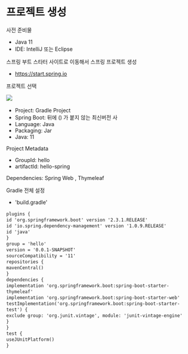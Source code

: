 # 프로젝트 생성

사전 준비물

* Java 11
* IDE: IntelliJ 또는 Eclipse

스프링 부트 스타터 사이트로 이동해서 스프링 프로젝트 생성

* https://start.spring.io

프로젝트 선택

![](<../.gitbook/assets/스크린샷 2022-05-08 오후 10.23.23.png>)

* Project: Gradle Project
* Spring Boot: 뒤에 () 가 붙지 않는 최신버전 사
* Language: Java
* Packaging: Jar
* Java: 11

Project Metadata

* GroupId: hello
* artifactId: hello-spring

Dependencies: Spring Web , Thymeleaf

Gradle 전체 설정

* 'build.gradle'

```
plugins {
id 'org.springframework.boot' version '2.3.1.RELEASE'
id 'io.spring.dependency-management' version '1.0.9.RELEASE'
id 'java'
}
group = 'hello'
version = '0.0.1-SNAPSHOT'
sourceCompatibility = '11'
repositories {
mavenCentral()
}
dependencies {
implementation 'org.springframework.boot:spring-boot-starter-thymeleaf'
implementation 'org.springframework.boot:spring-boot-starter-web'
testImplementation('org.springframework.boot:spring-boot-starter-test') {
exclude group: 'org.junit.vintage', module: 'junit-vintage-engine'
}
}
test {
useJUnitPlatform()
}
```

